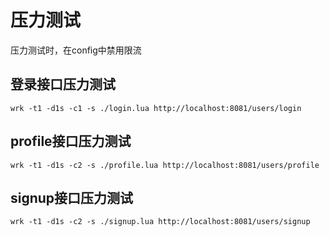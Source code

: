 # 压力测试
压力测试时，在config中禁用限流
## 登录接口压力测试
```shell
wrk -t1 -d1s -c1 -s ./login.lua http://localhost:8081/users/login
```
## profile接口压力测试
```shell
wrk -t1 -d1s -c2 -s ./profile.lua http://localhost:8081/users/profile
```
## signup接口压力测试
```shell
wrk -t1 -d1s -c2 -s ./signup.lua http://localhost:8081/users/signup
```
